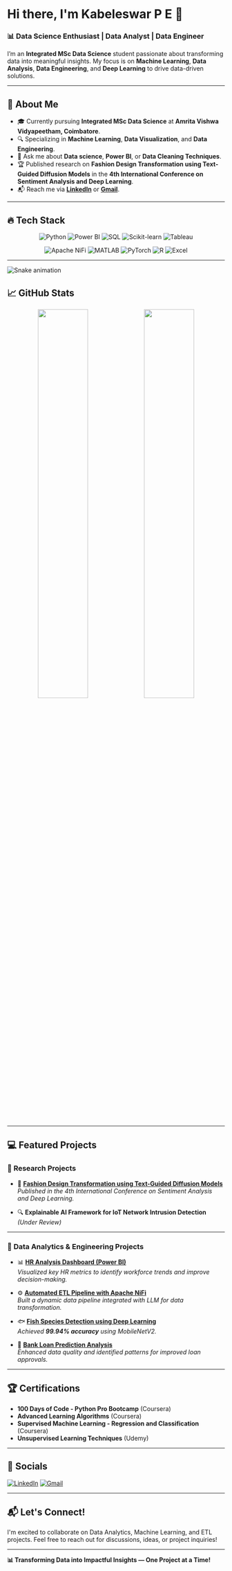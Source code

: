 # Hi there, I'm Kabeleswar P E 👋
### 📊 Data Science Enthusiast | Data Analyst | Data Engineer 

I’m an **Integrated MSc Data Science** student passionate about transforming data into meaningful insights. My focus is on **Machine Learning**, **Data Analysis**, **Data Engineering**, and **Deep Learning** to drive data-driven solutions.

---

## 🌟 About Me
- 🎓 Currently pursuing **Integrated MSc Data Science** at **Amrita Vishwa Vidyapeetham, Coimbatore**.
- 🔍 Specializing in **Machine Learning**, **Data Visualization**, and **Data Engineering**.
- 💬 Ask me about **Data science**, **Power BI**, or **Data Cleaning Techniques**.
- 🏆 Published research on **Fashion Design Transformation using Text-Guided Diffusion Models** in the **4th International Conference on Sentiment Analysis and Deep Learning**.
- 📬 Reach me via [**LinkedIn**](https://www.linkedin.com/in/your-profile/) or [**Gmail**](mailto:your.email@gmail.com).

---

## 🔥 Tech Stack
<div align="center">

![Python](https://img.shields.io/badge/Python-3776AB?style=for-the-badge&logo=python&logoColor=white)
![Power BI](https://img.shields.io/badge/Power_BI-F2C811?style=for-the-badge&logo=powerbi&logoColor=black)
![SQL](https://img.shields.io/badge/SQL-4479A1?style=for-the-badge&logo=postgresql&logoColor=white)
![Scikit-learn](https://img.shields.io/badge/Scikit--learn-F7931E?style=for-the-badge&logo=scikit-learn&logoColor=white)
![Tableau](https://img.shields.io/badge/Tableau-E97627?style=for-the-badge&logo=tableau&logoColor=white)

![Apache NiFi](https://img.shields.io/badge/Apache%20NiFi-003545?style=for-the-badge&logo=apache&logoColor=white)
![MATLAB](https://img.shields.io/badge/MATLAB-0076A8?style=for-the-badge&logo=mathworks&logoColor=white)
![PyTorch](https://img.shields.io/badge/PyTorch-EE4C2C?style=for-the-badge&logo=pytorch&logoColor=white)
![R](https://img.shields.io/badge/R-276DC3?style=for-the-badge&logo=r&logoColor=white)
![Excel](https://img.shields.io/badge/Excel-217346?style=for-the-badge&logo=microsoft-excel&logoColor=white)

</div>

---
![Snake animation](https://github.com/KB1629/KB1629/blob/output/github-contribution-grid-snake.svg)

## 📈 GitHub Stats
<p align="center">
  <img width="48%" src="https://github-readme-stats.vercel.app/api?username=KB1629&show_icons=true&theme=dark" />
  <img width="48%" src="https://github-readme-streak-stats.herokuapp.com/?user=KB1629&theme=dark" />
</p>

---

## 💻 Featured Projects
### 🔬 **Research Projects**
- 🧥 **[Fashion Design Transformation using Text-Guided Diffusion Models](https://github.com/your-username/Fashion-Design-Transformation)**  
   *Published in the 4th International Conference on Sentiment Analysis and Deep Learning.*

- 🔍 **Explainable AI Framework for IoT Network Intrusion Detection** *(Under Review)*  

---

### 🔧 **Data Analytics & Engineering Projects**
- 📊 **[HR Analysis Dashboard (Power BI)](https://github.com/KB1629/HR-Analysis)**  
   *Visualized key HR metrics to identify workforce trends and improve decision-making.*

- ⚙️ **[Automated ETL Pipeline with Apache NiFi](https://github.com/KB1629/ETL-Pipeline-NiFi)**  
   *Built a dynamic data pipeline integrated with LLM for data transformation.*

- 🐟 **[Fish Species Detection using Deep Learning](https://github.com/KB1629/Fish-Detection)**  
   *Achieved **99.94% accuracy** using MobileNetV2.*

- 🏦 **[Bank Loan Prediction Analysis](https://github.com/KB1629/Bank-Loan-Analysis)**  
   *Enhanced data quality and identified patterns for improved loan approvals.*

---

## 🏆 Certifications
- **100 Days of Code - Python Pro Bootcamp** (Coursera)  
- **Advanced Learning Algorithms** (Coursera)  
- **Supervised Machine Learning - Regression and Classification** (Coursera)  
- **Unsupervised Learning Techniques** (Udemy)  

---

## 🔗 Socials
[![LinkedIn](https://img.shields.io/badge/LinkedIn-0A66C2?style=for-the-badge&logo=linkedin&logoColor=white)](https://www.linkedin.com/in/your-profile/)
[![Gmail](https://img.shields.io/badge/Gmail-D14836?style=for-the-badge&logo=gmail&logoColor=white)](mailto:your.email@gmail.com)

---

## 📬 Let's Connect!
I'm excited to collaborate on Data Analytics, Machine Learning, and ETL projects. Feel free to reach out for discussions, ideas, or project inquiries!

---

**📊 Transforming Data into Impactful Insights — One Project at a Time!**
